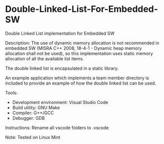 # Double-Linked-List-For-Embedded-SW
Double Linked List implementation for Embedded SW

Description:
The use of dynamic memory allocation is not recommended in embedded SW 
(MISRA C++ 2008, 18-4-1 - Dynamic heap memory allocation shall not be used), 
so this implementation uses static memory allocation of all the available list items.

The double linked list is encapsulated in a static library.

An example application which implements a team member directory is included to provide an example
of how the double linked list can be used.

Tools: 
 - Development environment: Visual Studio Code 
 - Build utility: GNU Make 
 - Compiler: G++/GCC 
 - Debugger: GDB

Instructions: 
Rename all vscode folders to .vscode

Note:
Tested on Linux Mint
